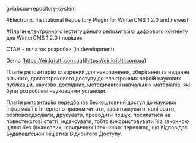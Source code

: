 gviabcua-repository-system

#Electronic Institutional Repository Plugin for WinterCMS 1.2.0 and newest

#Плагін електронного інституційного репозитарію цифрового контенту для WinterCMS 1.2.0 і новіших

СТАН - початок розробки (in development)

Demo [https://eir.kristti.com.ua](https://eir.kristti.com.ua)

Плагін репозитарію створений для накопичення, зберігання та надання вільного, довгострокового доступу до електронних версій наукових публікацій, науково-дослідних, методичних і навчальних матеріалів, які були розроблені науковцями установи.

Плагін репозитарію  передбачає безкоштовний доступ до наукової інформації в Інтернет з правом читати, завантажувати, копіювати, розповсюджувати, друкувати, проводити пошук, посилатися на повнотекстові статті, індексувати, тобто використовувати її з законною ціллю без фінансових, юридичних і технічних перешкод, що відповідає Будапештській Ініціативі Відкритого Доступу.

